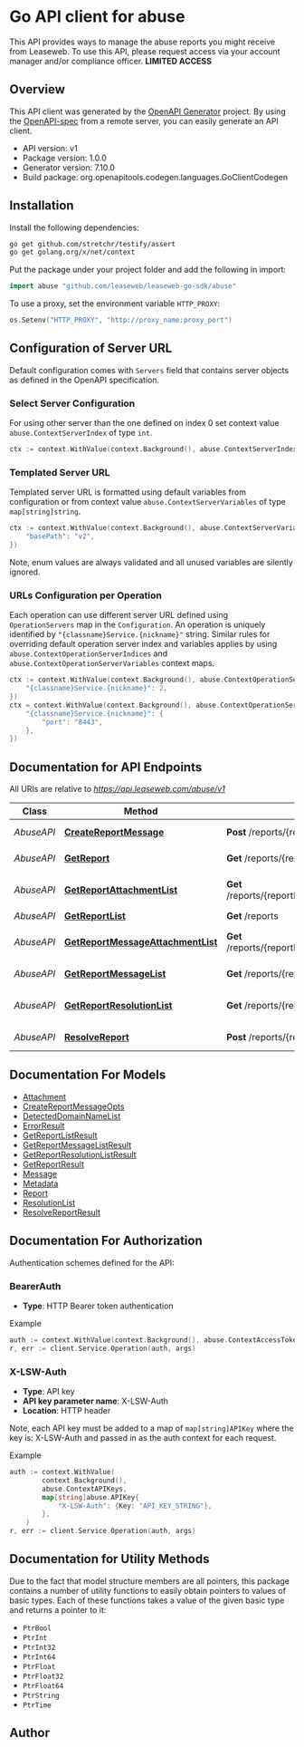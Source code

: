 # Go API client for abuse

This API provides ways to manage the abuse reports you might receive from Leaseweb. To use this API, please request access via your account manager and/or compliance officer. **LIMITED ACCESS**


## Overview
This API client was generated by the [OpenAPI Generator](https://openapi-generator.tech) project.  By using the [OpenAPI-spec](https://www.openapis.org/) from a remote server, you can easily generate an API client.

- API version: v1
- Package version: 1.0.0
- Generator version: 7.10.0
- Build package: org.openapitools.codegen.languages.GoClientCodegen

## Installation

Install the following dependencies:

```sh
go get github.com/stretchr/testify/assert
go get golang.org/x/net/context
```

Put the package under your project folder and add the following in import:

```go
import abuse "github.com/leaseweb/leaseweb-go-sdk/abuse"
```

To use a proxy, set the environment variable `HTTP_PROXY`:

```go
os.Setenv("HTTP_PROXY", "http://proxy_name:proxy_port")
```

## Configuration of Server URL

Default configuration comes with `Servers` field that contains server objects as defined in the OpenAPI specification.

### Select Server Configuration

For using other server than the one defined on index 0 set context value `abuse.ContextServerIndex` of type `int`.

```go
ctx := context.WithValue(context.Background(), abuse.ContextServerIndex, 1)
```

### Templated Server URL

Templated server URL is formatted using default variables from configuration or from context value `abuse.ContextServerVariables` of type `map[string]string`.

```go
ctx := context.WithValue(context.Background(), abuse.ContextServerVariables, map[string]string{
	"basePath": "v2",
})
```

Note, enum values are always validated and all unused variables are silently ignored.

### URLs Configuration per Operation

Each operation can use different server URL defined using `OperationServers` map in the `Configuration`.
An operation is uniquely identified by `"{classname}Service.{nickname}"` string.
Similar rules for overriding default operation server index and variables applies by using `abuse.ContextOperationServerIndices` and `abuse.ContextOperationServerVariables` context maps.

```go
ctx := context.WithValue(context.Background(), abuse.ContextOperationServerIndices, map[string]int{
	"{classname}Service.{nickname}": 2,
})
ctx = context.WithValue(context.Background(), abuse.ContextOperationServerVariables, map[string]map[string]string{
	"{classname}Service.{nickname}": {
		"port": "8443",
	},
})
```

## Documentation for API Endpoints

All URIs are relative to *https://api.leaseweb.com/abuse/v1*

Class | Method | HTTP request | Description
------------ | ------------- | ------------- | -------------
*AbuseAPI* | [**CreateReportMessage**](docs/AbuseAPI.md#createreportmessage) | **Post** /reports/{reportId}/messages | Create new message
*AbuseAPI* | [**GetReport**](docs/AbuseAPI.md#getreport) | **Get** /reports/{reportId} | Inspect a report
*AbuseAPI* | [**GetReportAttachmentList**](docs/AbuseAPI.md#getreportattachmentlist) | **Get** /reports/{reportId}/reportAttachments/{fileId} | Inspect a report attachment
*AbuseAPI* | [**GetReportList**](docs/AbuseAPI.md#getreportlist) | **Get** /reports | List reports
*AbuseAPI* | [**GetReportMessageAttachmentList**](docs/AbuseAPI.md#getreportmessageattachmentlist) | **Get** /reports/{reportId}/messageAttachments/{fileId} | Inspect a message attachment
*AbuseAPI* | [**GetReportMessageList**](docs/AbuseAPI.md#getreportmessagelist) | **Get** /reports/{reportId}/messages | List report messages
*AbuseAPI* | [**GetReportResolutionList**](docs/AbuseAPI.md#getreportresolutionlist) | **Get** /reports/{reportId}/resolutions | List resolution options
*AbuseAPI* | [**ResolveReport**](docs/AbuseAPI.md#resolvereport) | **Post** /reports/{reportId}/resolve | Resolve a report


## Documentation For Models

 - [Attachment](docs/Attachment.md)
 - [CreateReportMessageOpts](docs/CreateReportMessageOpts.md)
 - [DetectedDomainNameList](docs/DetectedDomainNameList.md)
 - [ErrorResult](docs/ErrorResult.md)
 - [GetReportListResult](docs/GetReportListResult.md)
 - [GetReportMessageListResult](docs/GetReportMessageListResult.md)
 - [GetReportResolutionListResult](docs/GetReportResolutionListResult.md)
 - [GetReportResult](docs/GetReportResult.md)
 - [Message](docs/Message.md)
 - [Metadata](docs/Metadata.md)
 - [Report](docs/Report.md)
 - [ResolutionList](docs/ResolutionList.md)
 - [ResolveReportResult](docs/ResolveReportResult.md)


## Documentation For Authorization


Authentication schemes defined for the API:
### BearerAuth

- **Type**: HTTP Bearer token authentication

Example

```go
auth := context.WithValue(context.Background(), abuse.ContextAccessToken, "BEARER_TOKEN_STRING")
r, err := client.Service.Operation(auth, args)
```

### X-LSW-Auth

- **Type**: API key
- **API key parameter name**: X-LSW-Auth
- **Location**: HTTP header

Note, each API key must be added to a map of `map[string]APIKey` where the key is: X-LSW-Auth and passed in as the auth context for each request.

Example

```go
auth := context.WithValue(
		context.Background(),
		abuse.ContextAPIKeys,
		map[string]abuse.APIKey{
			"X-LSW-Auth": {Key: "API_KEY_STRING"},
		},
	)
r, err := client.Service.Operation(auth, args)
```


## Documentation for Utility Methods

Due to the fact that model structure members are all pointers, this package contains
a number of utility functions to easily obtain pointers to values of basic types.
Each of these functions takes a value of the given basic type and returns a pointer to it:

* `PtrBool`
* `PtrInt`
* `PtrInt32`
* `PtrInt64`
* `PtrFloat`
* `PtrFloat32`
* `PtrFloat64`
* `PtrString`
* `PtrTime`

## Author



